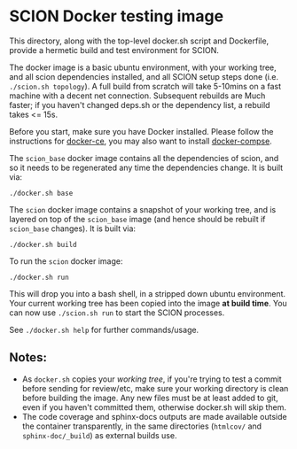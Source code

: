 SCION Docker testing image
==========================

This directory, along with the top-level docker.sh script and Dockerfile,
provide a hermetic build and test environment for SCION.

The docker image is a basic ubuntu environment, with your working tree, and all
scion dependencies installed, and all SCION setup steps done (i.e. `./scion.sh
topology`). A full build from scratch will take 5-10mins on a fast machine
with a decent net connection. Subsequent rebuilds are Much faster; if you
haven't changed deps.sh or the dependency list, a rebuild takes <= 15s.

Before you start, make sure you have Docker installed. Please follow the instructions for
[docker-ce](https://docs.docker.com/install/linux/docker-ce/ubuntu/), you may also want to install
[docker-compse](https://docs.docker.com/compose/install/).

The `scion_base` docker image contains all the dependencies of scion, and so it
needs to be regenerated any time the dependencies change. It is built via: 

    ./docker.sh base

The `scion` docker image contains a snapshot of your working tree, and is
layered on top of the `scion_base` image (and hence should be rebuilt if
`scion_base` changes). It is built via:

    ./docker.sh build

To run the `scion` docker image:

    ./docker.sh run

This will drop you into a bash shell, in a stripped down ubuntu environment.
Your current working tree has been copied into the image **at build time**.
You can now use `./scion.sh run` to start the SCION processes.

See `./docker.sh help` for further commands/usage.

Notes:
------
 * As `docker.sh` copies your *working tree*, if you're trying to test a commit
   before sending for review/etc, make sure your working directory is clean
   before building the image. Any new files must be at least added to git,
   even if you haven't committed them, otherwise docker.sh will skip them.
 * The code coverage and sphinx-docs outputs are made available outside the
   container transparently, in the same directories (`htmlcov/` and
   `sphinx-doc/_build`) as external builds use.
